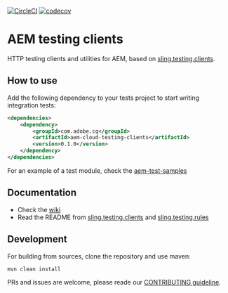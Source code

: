 [![CircleCI](https://circleci.com/gh/adobe/aem-testing-clients/tree/aem-cloud.svg?style=svg)](https://circleci.com/gh/adobe/aem-testing-clients/tree/aem-cloud)
[![codecov](https://img.shields.io/codecov/c/github/adobe/aem-testing-clients/aem-cloud.svg)](https://codecov.io/gh/adobe/aem-testing-clients/branch/aem-cloud)

# AEM testing clients
HTTP testing clients and utilities for AEM, based on [sling.testing.clients](https://github.com/apache/sling-org-apache-sling-testing-clients).

## How to use
Add the following dependency to your tests project to start writing integration tests:
```xml
<dependencies>
    <dependency>
        <groupId>com.adobe.cq</groupId>
        <artifactId>aem-cloud-testing-clients</artifactId>
        <version>0.1.0</version>
    </dependency>
</dependencies>


```

For an example of a test module, check the [aem-test-samples](https://github.com/adobe/aem-test-samples)

## Documentation
* Check the [wiki](https://github.com/adobe/aem-testing-clients/wiki)
* Read the README from [sling.testing.clients](https://github.com/apache/sling-org-apache-sling-testing-clients) and
[sling.testing.rules](https://github.com/apache/sling-org-apache-sling-testing-rules)

## Development
For building from sources, clone the repository and use maven:
```bash
mvn clean install
```

PRs and issues are welcome, please reade our [CONTRIBUTING guideline](CONTRIBUTING.md). 
